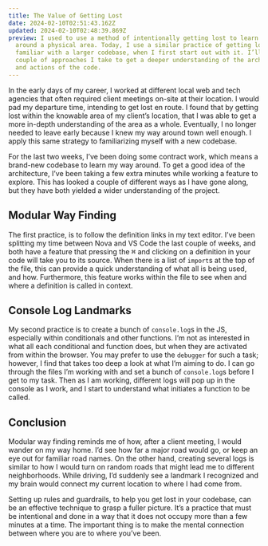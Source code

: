 ```yaml
---
title: The Value of Getting Lost
date: 2024-02-10T02:51:43.162Z
updated: 2024-02-10T02:48:39.869Z
preview: I used to use a method of intentionally getting lost to learn my way
  around a physical area. Today, I use a similar practice of getting lost to get
  familiar with a larger codebase, when I first start out with it. I’ll share a
  couple of approaches I take to get a deeper understanding of the architecture
  and actions of the code.
---
```

In the early days of my career, I worked at different local web and tech agencies that often required client meetings on-site at their location. I would pad my departure time, intending to get lost en route. I found that by getting lost within the knowable area of my client’s location, that I was able to get a more in-depth understanding of the area as a whole. Eventually, I no longer needed to leave early because I knew my way around town well enough. I apply this same strategy to familiarizing myself with a new codebase.

For the last two weeks, I’ve been doing some contract work, which means a brand-new codebase to learn my way around. To get a good idea of the architecture, I’ve been taking a few extra minutes while working a feature to explore. This has looked a couple of different ways as I have gone along, but they have both yielded a wider understanding of the project.

## Modular Way Finding

The first practice, is to follow the definition links in my text editor. I’ve been splitting my time between Nova and VS Code the last couple of weeks, and both have a feature that pressing the <kbd>⌘</kbd> and clicking on a definition in your code will take you to its source. When there is a list of `import`s at the top of the file, this can provide a quick understanding of what all is being used, and how. Furthermore, this feature works within the file to see when and where a definition is called in context.

## Console Log Landmarks

My second practice is to create a bunch of `console.log`s in the JS, especially within conditionals and other functions. I’m not as interested in what all each conditional and function does, but when they are activated from within the browser. You may prefer to use the `debugger` for such a task; however, I find that takes too deep a look at what I’m aiming to do. I can go through the files I’m working with and set a bunch of `console.log`s before I get to my task. Then as I am working, different logs will pop up in the console as I work, and I start to understand what initiates a function to be called.


## Conclusion

Modular way finding reminds me of how, after a client meeting, I would wander on my way home. I’d see how far a major road would go, or keep an eye out for familiar road names. On the other hand, creating several logs is similar to how I would turn on random roads that might lead me to different neighborhoods. While driving, I’d suddenly see a landmark I recognized and my brain would connect my current location to where I had come from.

Setting up rules and guardrails, to help you get lost in your codebase, can be an effective technique to grasp a fuller picture. It’s a practice that must be intentional and done in a way that it does not occupy more than a few minutes at a time. The important thing is to make the mental connection between where you are to where you’ve been.
